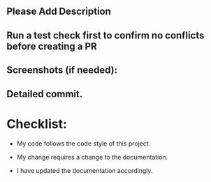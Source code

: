 ## Please Add Description

## Run a test check first to confirm no conflicts before creating a PR

## Screenshots (if needed):

## Detailed commit.


# Checklist:
- My code follows the code style of this project.
 
- My change requires a change to the documentation.
 
- I have updated the documentation accordingly.
